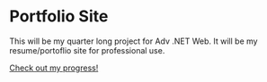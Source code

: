 # Portfolio Site
This will be my quarter long project for Adv .NET Web. It will be my resume/portoflio site for professional use.

[Check out my progress!](https://kristamarieb.azurewebsites.net/)
